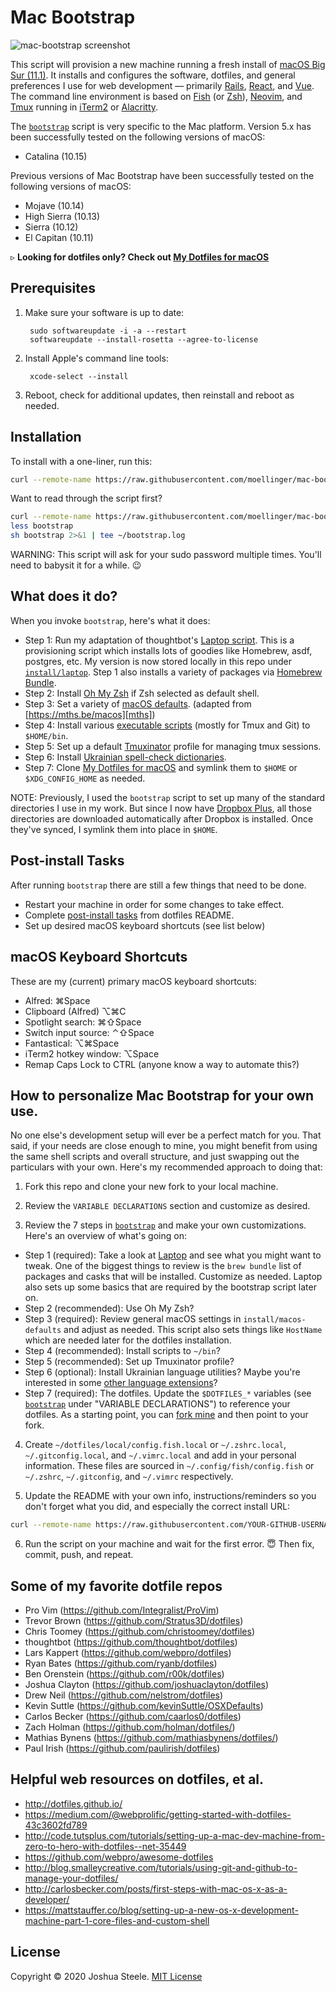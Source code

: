 # Mac Bootstrap

![mac-bootstrap screenshot][screenshot]

This script will provision a new machine running a fresh install of [macOS Big Sur (11.1)][catalina]. It installs and configures the software, dotfiles, and general preferences I use for web development — primarily [Rails][rails], [React][react], and [Vue][vue]. The command line environment is based on [Fish][fish] (or [Zsh][zsh]), [Neovim][neovim], and [Tmux][tmux] running in [iTerm2][iterm2] or [Alacritty][alacritty].

The [`bootstrap`][bootstrap] script is very specific to the Mac platform. Version 5.x has been successfully tested on the following versions of macOS:

* Catalina (10.15)

Previous versions of Mac Bootstrap have been successfully tested on the following versions of macOS:

* Mojave (10.14)
* High Sierra (10.13)
* Sierra (10.12)
* El Capitan (10.11)

&#9657; **Looking for dotfiles only? Check out [My Dotfiles for macOS](https://github.com/dmoellenbeck/dotfiles)**

## Prerequisites

1. Make sure your software is up to date:

        sudo softwareupdate -i -a --restart
        softwareupdate --install-rosetta --agree-to-license

1. Install Apple's command line tools:

        xcode-select --install

1. Reboot, check for additional updates, then reinstall and reboot as needed.

## Installation

To install with a one-liner, run this:

```sh
curl --remote-name https://raw.githubusercontent.com/moellinger/mac-bootstrap/master/bootstrap && sh bootstrap 2>&1 | tee ~/bootstrap.log
```

Want to read through the script first?
```sh
curl --remote-name https://raw.githubusercontent.com/moellinger/mac-bootstrap/master/bootstrap
less bootstrap
sh bootstrap 2>&1 | tee ~/bootstrap.log
```

WARNING: This script will ask for your sudo password multiple times. You'll need to babysit it for a while. 😉

## What does it do?

When you invoke `bootstrap`, here's what it does:

* Step 1: Run my adaptation of thoughtbot's [Laptop script][laptop]. This is a provisioning script which installs lots of goodies like Homebrew, asdf, postgres, etc. My version is now stored locally in this repo under [`install/laptop`][my-laptop]. Step 1 also installs a variety of packages via [Homebrew Bundle][brew-bundle].
* Step 2: Install [Oh My Zsh][omz] if Zsh selected as default shell.
* Step 3: Set a variety of [macOS defaults][macos-defaults]. (adapted from [https://mths.be/macos][mths])
* Step 4: Install various [executable scripts][exe-scripts] (mostly for Tmux and Git) to `$HOME/bin`.
* Step 5: Set up a default [Tmuxinator][tmuxinator] profile for managing tmux sessions.
* Step 6: Install [Ukrainian spell-check dictionaries][dictionaries].
* Step 7: Clone [My Dotfiles for macOS][dotfiles] and symlink them to `$HOME` or `$XDG_CONFIG_HOME` as needed.

NOTE: Previously, I used the `bootstrap` script to set up many of the standard directories I use in my work. But since I now have [Dropbox Plus][db-plus], all those directories are downloaded automatically after Dropbox is installed. Once they've synced, I symlink them into place in `$HOME`.

## Post-install Tasks

After running `bootstrap` there are still a few things that need to be done.

* Restart your machine in order for some changes to take effect.
* Complete [post-install tasks][post-install-tasks] from dotfiles README.
* Set up desired macOS keyboard shortcuts (see list below)

## macOS Keyboard Shortcuts

These are my (current) primary macOS keyboard shortcuts:

* Alfred: &#8984;Space
* Clipboard (Alfred) &#8997;&#8984;C
* Spotlight search: &#8984;&#8679;Space
* Switch input source: &#8963;&#8679;Space
* Fantastical: &#8997;&#8984;Space
* iTerm2 hotkey window: &#8997;Space
* Remap Caps Lock to CTRL (anyone know a way to automate this?)

## How to personalize Mac Bootstrap for your own use.

No one else's development setup will ever be a perfect match for you. That said, if your needs are close enough to mine, you might benefit from using the same shell scripts and overall structure, and just swapping out the particulars with your own. Here's my recommended approach to doing that:

1) Fork this repo and clone your new fork to your local machine.

2) Review the `VARIABLE DECLARATIONS` section and customize as desired.

3) Review the 7 steps in [`bootstrap`][bootstrap] and make your own customizations. Here's an overview of what's going on:

* Step 1 (required): Take a look at [Laptop][laptop] and see what you might want to tweak. One of the biggest things to review is the `brew bundle` list of packages and casks that will be installed. Customize as needed. Laptop also sets up some basics that are required by the bootstrap script later on.
* Step 2 (recommended): Use Oh My Zsh?
* Step 3 (required): Review general macOS settings in `install/macos-defaults` and adjust as needed. This script also sets things like `HostName` which are needed later for the dotfiles installation.
* Step 4 (recommended): Install scripts to `~/bin`?
* Step 5 (recommended): Set up Tmuxinator profile?
* Step 6 (optional): Install Ukrainian language utilities? Maybe you're interested in some [other language extensions][lang-extensions]?
* Step 7 (required): The dotfiles. Update the `$DOTFILES_*` variables (see [`bootstrap`][bootstrap] under "VARIABLE DECLARATIONS") to reference your dotfiles. As a starting point, you can [fork mine][dotfiles] and then point to your fork.

4) Create `~/dotfiles/local/config.fish.local` or `~/.zshrc.local`, `~/.gitconfig.local`, and `~/.vimrc.local` and add in your personal information. These files are sourced in `~/.config/fish/config.fish` or `~/.zshrc`, `~/.gitconfig`, and `~/.vimrc`  respectively.

5) Update the README with your own info, instructions/reminders so you don't forget what you did, and especially the correct install URL:

```sh
curl --remote-name https://raw.githubusercontent.com/YOUR-GITHUB-USERNAME/mac-bootstrap/master/bootstrap && sh bootstrap 2>&1 | tee ~/boostrap.log
```

6) Run the script on your machine and wait for the first error. 😇 Then fix, commit, push, and repeat.

## Some of my favorite dotfile repos

* Pro Vim (https://github.com/Integralist/ProVim)
* Trevor Brown (https://github.com/Stratus3D/dotfiles)
* Chris Toomey (https://github.com/christoomey/dotfiles)
* thoughtbot (https://github.com/thoughtbot/dotfiles)
* Lars Kappert (https://github.com/webpro/dotfiles)
* Ryan Bates (https://github.com/ryanb/dotfiles)
* Ben Orenstein (https://github.com/r00k/dotfiles)
* Joshua Clayton (https://github.com/joshuaclayton/dotfiles)
* Drew Neil (https://github.com/nelstrom/dotfiles)
* Kevin Suttle (https://github.com/kevinSuttle/OSXDefaults)
* Carlos Becker (https://github.com/caarlos0/dotfiles)
* Zach Holman (https://github.com/holman/dotfiles/)
* Mathias Bynens (https://github.com/mathiasbynens/dotfiles/)
* Paul Irish (https://github.com/paulirish/dotfiles)

## Helpful web resources on dotfiles, et al.

* http://dotfiles.github.io/
* https://medium.com/@webprolific/getting-started-with-dotfiles-43c3602fd789
* http://code.tutsplus.com/tutorials/setting-up-a-mac-dev-machine-from-zero-to-hero-with-dotfiles--net-35449
* https://github.com/webpro/awesome-dotfiles
* http://blog.smalleycreative.com/tutorials/using-git-and-github-to-manage-your-dotfiles/
* http://carlosbecker.com/posts/first-steps-with-mac-os-x-as-a-developer/
* https://mattstauffer.co/blog/setting-up-a-new-os-x-development-machine-part-1-core-files-and-custom-shell

## License

Copyright &copy; 2020 Joshua Steele. [MIT License](https://github.com/joshukraine/mac-bootstrap/blob/master/LICENSE)

[alacritty]: https://github.com/alacritty/alacritty
[bootstrap]: https://github.com/joshukraine/mac-bootstrap/blob/master/bootstrap
[brew-bundle]: https://github.com/Homebrew/homebrew-bundle#usage
[catalina]: https://www.apple.com/macos/catalina/
[db-plus]: https://db.tt/Kmoif6SG
[dictionaries]: https://extensions.openoffice.org/en/project/ukrainian-dictionary
[dotfiles]: http://jsua.co/dotfiles
[exe-scripts]: https://github.com/joshukraine/mac-bootstrap/tree/master/bin
[fish]: http://fishshell.com/
[iterm2]: https://www.iterm2.com/
[lang-extensions]: http://extensions.services.openoffice.org/en/search?f[0]=field_project_tags%3A157
[laptop]: https://github.com/thoughtbot/laptop
[macos-defaults]: https://github.com/joshukraine/mac-bootstrap/blob/master/install/macos-defaults
[mths]: https://mths.be/macos
[my-laptop]: https://github.com/joshukraine/mac-bootstrap/blob/master/install/laptop
[neovim]: https://neovim.io/
[omz]: http://ohmyz.sh/
[post-install-tasks]: https://github.com/joshukraine/dotfiles#post-install-tasks
[rails]: https://rubyonrails.org/
[react]: https://reactjs.org/
[screenshot]: https://res.cloudinary.com/dnkvsijzu/image/upload/v1584124959/screenshots/mac-bootstrap-mar-2020_pmadrx.png
[stratus3d]: http://stratus3d.com/blog/2015/02/28/sync-iterm2-profile-with-dotfiles-repository/
[tmux]: https://github.com/tmux/tmux/wiki
[tmuxinator]: https://github.com/tmuxinator/tmuxinator
[vue]: https://vuejs.org/
[zsh]: https://www.zsh.org/
